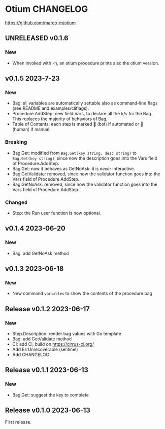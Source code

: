 # Otium CHANGELOG

https://github.com/marco-m/otium

## UNRELEASED v0.1.6

### New

- When invoked with -h, an otium procedure prints also the otium version.

## v0.1.5 2023-7-23

### New

- Bag: all variables are automatically settable also as command-line flags (see README and
  examples/cliflags).
- Procedure.AddStep: new field Vars, to declare all the k/v for the Bag. This replaces the
  majority of behaviors of Bag.
- Table of Contents: each step is marked 🤖 (bot) if automated or 🤠 (human) if manual.

### Breaking

- Bag.Get: modified from `Bag.Get(key string, desc string)` to `Bag.Get(key string)`,
  since now the description goes into the Vars field of Procedure.AddStep.
- Bag.Get: now it behaves as GetNoAsk: it is _never_ interactive.
- Bag.GetValidate: removed, since now the validator function goes into the Vars field of
  Procedure.AddStep.
- Bag.GetNoAsk: removed, since now the validator function goes into the Vars field of
  Procedure.AddStep.

### Changed

- Step: the Run user function is now optional.

## v0.1.4 2023-06-20

### New

- Bag: add GetNoAsk method

## v0.1.3 2023-06-18

### New

- New command `variables` to show the contents of the procedure bag

## Release v0.1.2 2023-06-17

### New

- Step.Description: render bag values with Go template
- Bag: add GetValidate method
- CI: add CI, build on https://cirrus-ci.org/
- Add ErrUnrecoverable (sentinel)
- Add CHANGELOG

## Release v0.1.1 2023-06-13

### New

- Bag.Get: suggest the key to complete

## Release v0.1.0 2023-06-13

First release.
